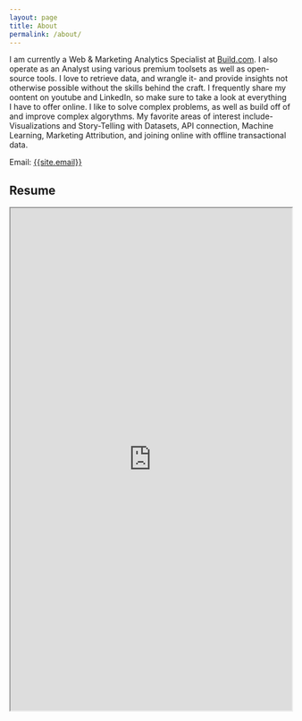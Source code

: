 ```yaml
---
layout: page
title: About
permalink: /about/
---
```

<p>
I am currently a Web & Marketing Analytics Specialist at <a href="https://www.build.com" target="_blank">Build.com</a>. I also operate as an Analyst using various premium toolsets as well as open-source tools.  I love to retrieve data, and wrangle it- and provide insights not otherwise possible without the skills behind the craft.  I frequently share my oontent on youtube and LinkedIn, so make sure to take a look at everything I have to offer online. I like to solve complex problems, as well as build off of and improve complex algorythms.  My favorite areas of interest include- Visualizations and Story-Telling with Datasets, API connection, Machine Learning, Marketing Attribution, and joining online with offline transactional data. 
</p>

Email: <a href="mailto:{{site.email}}?Subject=From Blog Site:">{{site.email}}</a>

## Resume
<iframe src="https://drive.google.com/open?id=1I_9oXUYw2rOy_KEDo6XbmUBPuP4bZTJy" width="100%" height="900"></iframe>
